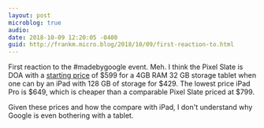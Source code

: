 ```yaml
---
layout: post
microblog: true
audio: 
date: 2018-10-09 12:20:05 -0400
guid: http://frankm.micro.blog/2018/10/09/first-reaction-to.html
---
```

First reaction to the #madebygoogle event. Meh. I think the Pixel Slate is DOA with a [starting price](https://store.google.com/product/pixel_slate_specs) of $599 for a 4GB RAM 32 GB storage tablet when one can by an iPad with 128 GB of storage for $429. The lowest price iPad Pro is $649, which is cheaper than a comparable Pixel Slate priced at $799. 

Given these prices and how the compare with iPad, I don't understand why Google is even bothering with a tablet. 

